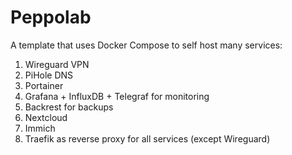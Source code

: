 # Peppolab

A template that uses Docker Compose to self host many services:

1. Wireguard VPN
2. PiHole DNS
3. Portainer
4. Grafana + InfluxDB + Telegraf for monitoring
5. Backrest for backups
7. Nextcloud
8. Immich
9. Traefik as reverse proxy for all services (except Wireguard)
